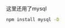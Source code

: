 <!--
 * @Author: tTdly
 * @Date: 2022-01-29 10:21:47
 * @LastEditors: tTdly
 * @LastEditTime: 2022-01-29 10:22:45
 * @FilePath: \bot\bot\README.md
-->
这里还用了mysql
```bash
npm install mysql -D
```